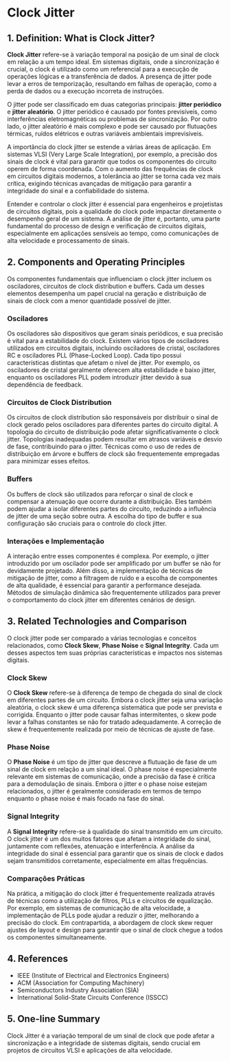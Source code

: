 # Clock Jitter

## 1. Definition: What is **Clock Jitter**?
**Clock Jitter** refere-se à variação temporal na posição de um sinal de clock em relação a um tempo ideal. Em sistemas digitais, onde a sincronização é crucial, o clock é utilizado como um referencial para a execução de operações lógicas e a transferência de dados. A presença de jitter pode levar a erros de temporização, resultando em falhas de operação, como a perda de dados ou a execução incorreta de instruções. 

O jitter pode ser classificado em duas categorias principais: **jitter periódico** e **jitter aleatório**. O jitter periódico é causado por fontes previsíveis, como interferências eletromagnéticas ou problemas de sincronização. Por outro lado, o jitter aleatório é mais complexo e pode ser causado por flutuações térmicas, ruídos elétricos e outras variáveis ambientais imprevisíveis. 

A importância do clock jitter se estende a várias áreas de aplicação. Em sistemas VLSI (Very Large Scale Integration), por exemplo, a precisão dos sinais de clock é vital para garantir que todos os componentes do circuito operem de forma coordenada. Com o aumento das frequências de clock em circuitos digitais modernos, a tolerância ao jitter se torna cada vez mais crítica, exigindo técnicas avançadas de mitigação para garantir a integridade do sinal e a confiabilidade do sistema.

Entender e controlar o clock jitter é essencial para engenheiros e projetistas de circuitos digitais, pois a qualidade do clock pode impactar diretamente o desempenho geral de um sistema. A análise de jitter é, portanto, uma parte fundamental do processo de design e verificação de circuitos digitais, especialmente em aplicações sensíveis ao tempo, como comunicações de alta velocidade e processamento de sinais.

## 2. Components and Operating Principles
Os componentes fundamentais que influenciam o clock jitter incluem os osciladores, circuitos de clock distribution e buffers. Cada um desses elementos desempenha um papel crucial na geração e distribuição de sinais de clock com a menor quantidade possível de jitter.

### Osciladores
Os osciladores são dispositivos que geram sinais periódicos, e sua precisão é vital para a estabilidade do clock. Existem vários tipos de osciladores utilizados em circuitos digitais, incluindo osciladores de cristal, osciladores RC e osciladores PLL (Phase-Locked Loop). Cada tipo possui características distintas que afetam o nível de jitter. Por exemplo, os osciladores de cristal geralmente oferecem alta estabilidade e baixo jitter, enquanto os osciladores PLL podem introduzir jitter devido à sua dependência de feedback.

### Circuitos de Clock Distribution
Os circuitos de clock distribution são responsáveis por distribuir o sinal de clock gerado pelos osciladores para diferentes partes do circuito digital. A topologia do circuito de distribuição pode afetar significativamente o clock jitter. Topologias inadequadas podem resultar em atrasos variáveis e desvio de fase, contribuindo para o jitter. Técnicas como o uso de redes de distribuição em árvore e buffers de clock são frequentemente empregadas para minimizar esses efeitos.

### Buffers
Os buffers de clock são utilizados para reforçar o sinal de clock e compensar a atenuação que ocorre durante a distribuição. Eles também podem ajudar a isolar diferentes partes do circuito, reduzindo a influência de jitter de uma seção sobre outra. A escolha do tipo de buffer e sua configuração são cruciais para o controle do clock jitter.

### Interações e Implementação
A interação entre esses componentes é complexa. Por exemplo, o jitter introduzido por um oscilador pode ser amplificado por um buffer se não for devidamente projetado. Além disso, a implementação de técnicas de mitigação de jitter, como a filtragem de ruído e a escolha de componentes de alta qualidade, é essencial para garantir a performance desejada. Métodos de simulação dinâmica são frequentemente utilizados para prever o comportamento do clock jitter em diferentes cenários de design.

## 3. Related Technologies and Comparison
O clock jitter pode ser comparado a várias tecnologias e conceitos relacionados, como **Clock Skew**, **Phase Noise** e **Signal Integrity**. Cada um desses aspectos tem suas próprias características e impactos nos sistemas digitais.

### Clock Skew
O **Clock Skew** refere-se à diferença de tempo de chegada do sinal de clock em diferentes partes de um circuito. Embora o clock jitter seja uma variação aleatória, o clock skew é uma diferença sistemática que pode ser prevista e corrigida. Enquanto o jitter pode causar falhas intermitentes, o skew pode levar a falhas constantes se não for tratado adequadamente. A correção de skew é frequentemente realizada por meio de técnicas de ajuste de fase.

### Phase Noise
O **Phase Noise** é um tipo de jitter que descreve a flutuação de fase de um sinal de clock em relação a um sinal ideal. O phase noise é especialmente relevante em sistemas de comunicação, onde a precisão da fase é crítica para a demodulação de sinais. Embora o jitter e o phase noise estejam relacionados, o jitter é geralmente considerado em termos de tempo enquanto o phase noise é mais focado na fase do sinal.

### Signal Integrity
A **Signal Integrity** refere-se à qualidade do sinal transmitido em um circuito. O clock jitter é um dos muitos fatores que afetam a integridade do sinal, juntamente com reflexões, atenuação e interferência. A análise da integridade do sinal é essencial para garantir que os sinais de clock e dados sejam transmitidos corretamente, especialmente em altas frequências.

### Comparações Práticas
Na prática, a mitigação do clock jitter é frequentemente realizada através de técnicas como a utilização de filtros, PLLs e circuitos de equalização. Por exemplo, em sistemas de comunicação de alta velocidade, a implementação de PLLs pode ajudar a reduzir o jitter, melhorando a precisão do clock. Em contrapartida, a abordagem de clock skew requer ajustes de layout e design para garantir que o sinal de clock chegue a todos os componentes simultaneamente.

## 4. References
- IEEE (Institute of Electrical and Electronics Engineers)
- ACM (Association for Computing Machinery)
- Semiconductors Industry Association (SIA)
- International Solid-State Circuits Conference (ISSCC)

## 5. One-line Summary
Clock Jitter é a variação temporal de um sinal de clock que pode afetar a sincronização e a integridade de sistemas digitais, sendo crucial em projetos de circuitos VLSI e aplicações de alta velocidade.